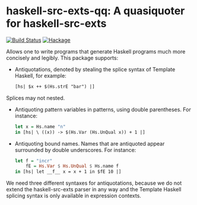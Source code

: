 # haskell-src-exts-qq: A quasiquoter for haskell-src-exts

[![Build Status](https://travis-ci.org/mboes/haskell-src-exts-qq.svg?branch=master)](https://travis-ci.org/mboes/haskell-src-exts-qq)
[![Hackage](https://img.shields.io/hackage/v/haskell-src-exts-qq.svg)](https://hackage.haskell.org/package/haskell-src-exts-qq)

Allows one to write programs that generate Haskell programs much more
concisely and legibly. This package supports:

* Antiquotations, denoted by stealing the splice syntax of Template
Haskell, for example:
    ```Haskell
    [hs| $x ++ $(Hs.strE "bar") |]
    ```
Splices may not nested.

* Antiquoting pattern variables in patterns, using double parentheses.
For instance:
    ```Haskell
    let x = Hs.name "n"
    in [hs| \ ((x)) -> $(Hs.Var (Hs.UnQual x)) + 1 |]
    ```

* Antiquoting bound names. Names that are antiquoted appear surrounded
by double underscores. For instance:
    ```Haskell
    let f = "incr"
        fE = Hs.Var $ Hs.UnQual $ Hs.name f
    in [hs| let __f__ x = x + 1 in $fE 10 |]
    ```

We need three different syntaxes for antiquotations, because we do not
extend the haskell-src-exts parser in any way and the Template Haskell
splicing syntax is only available in expression contexts.
